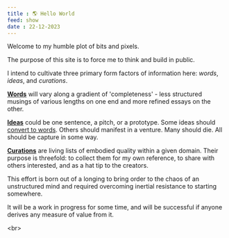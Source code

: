 ```yaml
---
title : 🌎 Hello World
feed: show
date : 22-12-2023
---
```

 
Welcome to my humble plot of bits and pixels. 

The purpose of this site is to force me to think and build in public.&#x20;

I intend to cultivate three primary form factors of information here: *words*, *ideas*, and *curations*.&#x20;

**[Words](/words)** will vary along a gradient of 'completeness' - less structured musings of various lengths on one end and more refined essays on the other.&#x20;

**[Ideas](/ideas)** could be one sentence, a pitch, or a prototype. Some ideas should [convert to words](https://www.paulgraham.com/words.html). Others should manifest in a venture. Many should die. All should be capture in some way.&#x20;

**[Curations](/curations)** are living lists of embodied quality within a given domain. Their purpose is threefold: to collect them for my own reference, to share with others interested, and as a hat tip to the creators.&#x20;

This effort is born out of a longing to bring order to the chaos of an unstructured mind and required overcoming inertial resistance to starting somewhere. 

It will be a work in progress for some time, and will be successful if anyone derives any measure of value from it.&#x20;

\<br>&#x20;


